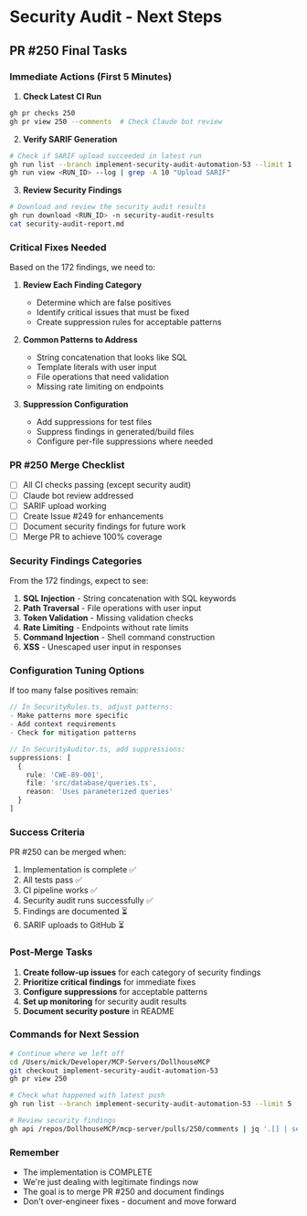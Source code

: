 # Security Audit - Next Steps
## PR #250 Final Tasks

### Immediate Actions (First 5 Minutes)

1. **Check Latest CI Run**
```bash
gh pr checks 250
gh pr view 250 --comments  # Check Claude bot review
```

2. **Verify SARIF Generation**
```bash
# Check if SARIF upload succeeded in latest run
gh run list --branch implement-security-audit-automation-53 --limit 1
gh run view <RUN_ID> --log | grep -A 10 "Upload SARIF"
```

3. **Review Security Findings**
```bash
# Download and review the security audit results
gh run download <RUN_ID> -n security-audit-results
cat security-audit-report.md
```

### Critical Fixes Needed

Based on the 172 findings, we need to:

1. **Review Each Finding Category**
   - Determine which are false positives
   - Identify critical issues that must be fixed
   - Create suppression rules for acceptable patterns

2. **Common Patterns to Address**
   - String concatenation that looks like SQL
   - Template literals with user input
   - File operations that need validation
   - Missing rate limiting on endpoints

3. **Suppression Configuration**
   - Add suppressions for test files
   - Suppress findings in generated/build files
   - Configure per-file suppressions where needed

### PR #250 Merge Checklist

- [ ] All CI checks passing (except security audit)
- [ ] Claude bot review addressed
- [ ] SARIF upload working
- [ ] Create Issue #249 for enhancements
- [ ] Document security findings for future work
- [ ] Merge PR to achieve 100% coverage

### Security Findings Categories

From the 172 findings, expect to see:
1. **SQL Injection** - String concatenation with SQL keywords
2. **Path Traversal** - File operations with user input
3. **Token Validation** - Missing validation checks
4. **Rate Limiting** - Endpoints without rate limits
5. **Command Injection** - Shell command construction
6. **XSS** - Unescaped user input in responses

### Configuration Tuning Options

If too many false positives remain:

```typescript
// In SecurityRules.ts, adjust patterns:
- Make patterns more specific
- Add context requirements
- Check for mitigation patterns

// In SecurityAuditor.ts, add suppressions:
suppressions: [
  {
    rule: 'CWE-89-001',
    file: 'src/database/queries.ts',
    reason: 'Uses parameterized queries'
  }
]
```

### Success Criteria

PR #250 can be merged when:
1. Implementation is complete ✅
2. All tests pass ✅
3. CI pipeline works ✅
4. Security audit runs successfully ✅
5. Findings are documented ⏳
6. SARIF uploads to GitHub ⏳

### Post-Merge Tasks

1. **Create follow-up issues** for each category of security findings
2. **Prioritize critical findings** for immediate fixes
3. **Configure suppressions** for acceptable patterns
4. **Set up monitoring** for security audit results
5. **Document security posture** in README

### Commands for Next Session

```bash
# Continue where we left off
cd /Users/mick/Developer/MCP-Servers/DollhouseMCP
git checkout implement-security-audit-automation-53
gh pr view 250

# Check what happened with latest push
gh run list --branch implement-security-audit-automation-53 --limit 5

# Review security findings
gh api /repos/DollhouseMCP/mcp-server/pulls/250/comments | jq '.[] | select(.body | contains("Security Audit"))'
```

### Remember
- The implementation is COMPLETE
- We're just dealing with legitimate findings now
- The goal is to merge PR #250 and document findings
- Don't over-engineer fixes - document and move forward